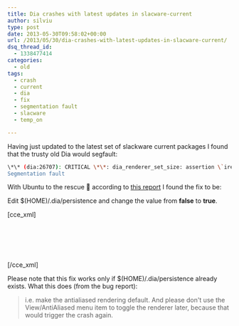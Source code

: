```yaml
---
title: Dia crashes with latest updates in slacware-current
author: silviu
type: post
date: 2013-05-30T09:58:02+00:00
url: /2013/05/30/dia-crashes-with-latest-updates-in-slacware-current/
dsq_thread_id:
  - 1338477414
categories:
  - old
tags:
  - crash
  - current
  - dia
  - fix
  - segmentation fault
  - slacware
  - temp_on

---
```

Having just updated to the latest set of slackware current packages I found that the trusty old Dia would segfault:

```bash
\*\* (dia:26707): CRITICAL \*\*: dia_renderer_set_size: assertion \`irenderer != NULL' failed
Segmentation fault
```

With Ubuntu to the rescue 🙂 according to [this report][1] I found the fix to be:

Edit $(HOME)/.dia/persistence and change the value from **false** to **true**.

[cce_xml]

<p id="yui_3_9_1_1_1369907323211_378">
    <dia:boolean role="view_antialised"><br /> <dia:attribute name="booleanvalue"><br /> <dia:boolean val="true"/><br /> </dia:attribute><br /> </dia:boolean>
</p>

[/cce_xml]

Please note that this fix works only if $(HOME)/.dia/persistence already exists. What this does (from the bug report):

> i.e. make the antialiased rendering default. And please don't use the
> View/AntiAliased menu item to toggle the renderer later, because that would
> trigger the crash again.

 [1]: https://bugs.launchpad.net/ubuntu/+source/dia/+bug/1102960